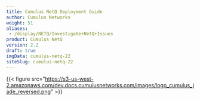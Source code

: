 ```yaml
---
title: Cumulus NetQ Deployment Guide
author: Cumulus Networks
weight: 51
aliases:
 - /display/NETQ/Investigate+NetQ+Issues
product: Cumulus NetQ
version: 2.2
draft: true
imgData: cumulus-netq-22
siteSlug: cumulus-netq-22
---
```

{{< figure src="https://s3-us-west-2.amazonaws.com/dev.docs.cumulusnetworks.com/images/logo_cumulus_jade_reversed.png" >}}

